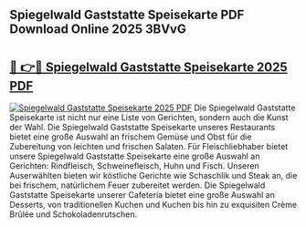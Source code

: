 ## Spiegelwald Gaststatte Speisekarte PDF Download Online 2025 3BVvG

# <h2><a href="http://gcbe53.nevu.top/?p=Spiegelwald+Gaststatte+Speisekarte">🔗 👉🔴 Spiegelwald Gaststatte Speisekarte 2025 PDF</a></h2>

[![Spiegelwald Gaststatte Speisekarte 2025 PDF](https://i.imgur.com/dBaPXMq.png)](http://gcbe53.nevu.top/?p=Spiegelwald+Gaststatte+Speisekarte)
Die Spiegelwald Gaststatte Speisekarte ist nicht nur eine Liste von Gerichten, sondern auch die Kunst der Wahl. Die Spiegelwald Gaststatte Speisekarte unseres Restaurants bietet eine große Auswahl an frischem Gemüse und Obst für die Zubereitung von leichten und frischen Salaten. Für Fleischliebhaber bietet unsere Spiegelwald Gaststatte Speisekarte eine große Auswahl an Gerichten: Rindfleisch, Schweinefleisch, Huhn und Fisch. Unseren Auserwählten bieten wir köstliche Gerichte wie Schaschlik und Steak an, die bei frischem, natürlichem Feuer zubereitet werden. Die Spiegelwald Gaststatte Speisekarte unserer Cafeteria bietet eine große Auswahl an Desserts, von traditionellen Kuchen und Kuchen bis hin zu exquisiten Crème Brûlée und Schokoladenrutschen.
